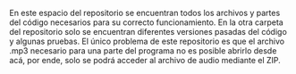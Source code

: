 En este espacio del repositorio se encuentran todos los archivos y partes del código necesarios para su correcto funcionamiento. 
En la otra carpeta del repositorio solo se encuentran diferentes versiones pasadas del código y algunas pruebas.
El único problema de este repositorio es que el archivo .mp3 necesario para una parte del programa no es posible abrirlo desde acá, por ende, solo se podrá acceder al archivo de audio mediante el ZIP.


